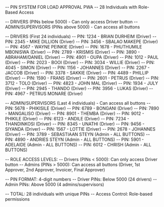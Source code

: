 -- PIN SYSTEM FOR LOAD APPROVAL PWA
-- 28 Individuals with Role-Based Access

-- DRIVERS (PINs below 5000) - Can only access Driver button
-- ADMIN/SUPERVISORS (PINs above 5000) - Can access all buttons

-- DRIVERS (First 24 individuals)
-- PIN: 1234 - BRIAN DURHEIM (Driver)
-- PIN: 2345 - MIKE DILLION (Driver)
-- PIN: 3456 - SBALAO MAKEPE (Driver)
-- PIN: 4567 - WAYNE PEINKIE (Driver)
-- PIN: 1678 - PHUTHUMILE MBONISWA (Driver)
-- PIN: 2789 - KRISMIS (Driver)
-- PIN: 3890 - ABRAHAM/DANIEL (Driver)
-- PIN: 4901 - OUPA (Driver)
-- PIN: 1012 - PAUL (Driver)
-- PIN: 2023 - BOOI (Driver)
-- PIN: 3034 - WILLIE (Driver)
-- PIN: 4045 - SIMON (Driver)
-- PIN: 1156 - JOHANNES (Driver)
-- PIN: 2267 - JACCOB (Driver)
-- PIN: 3378 - SAKKIE (Driver)
-- PIN: 4489 - PHILLIP (Driver)
-- PIN: 1590 - FRANS (Driver)
-- PIN: 2601 - PETRUS (Driver)
-- PIN: 3712 - TOLO (Driver)
-- PIN: 4823 - JOHN MAL (Driver)
-- PIN: 1934 - JULY (Driver)
-- PIN: 2945 - THANDO (Driver)
-- PIN: 3956 - LUKAS (Driver)
-- PIN: 4967 - PETRUS MONARE (Driver)

-- ADMIN/SUPERVISORS (Last 4 individuals) - Can access all buttons
-- PIN: 5678 - PHIKISILE (Driver)
-- PIN: 6789 - BONGANI (Driver)
-- PIN: 7890 - MANGALISO (Driver)
-- PIN: 8901 - THEMBA (Driver)
-- PIN: 9012 - PHIKILE (Driver)
-- PIN: 6123 - ANDILE (Driver)
-- PIN: 7234 - THANDINKOSI (Driver)
-- PIN: 8345 - UNATHI (Driver)
-- PIN: 9456 - SIYANDA (Driver)
-- PIN: 1567 - LOTTIE (Driver)
-- PIN: 2678 - JOHANNES (Driver)
-- PIN: 3789 - SEBASTIAAN STEYN (Admin - ALL BUTTONS)
-- PIN: 4890 - ANDRIES STEYN (Admin - ALL BUTTONS)
-- PIN: 5901 - ADELAIDE (Admin - ALL BUTTONS)
-- PIN: 6012 - CHRISH (Admin - ALL BUTTONS)

-- ROLE ACCESS LEVELS:
-- Drivers (PINs < 5000): Can only access Driver button
-- Admins (PINs > 5000): Can access all buttons (Driver, 1st Approver, 2nd Approver, Invoicer, Final Approver)

-- PIN FORMAT: 4-digit numbers
-- Driver PINs: Below 5000 (24 drivers)
-- Admin PINs: Above 5000 (4 admins/supervisors)

-- TOTAL: 28 individuals with unique PINs
-- Access Control: Role-based permissions
